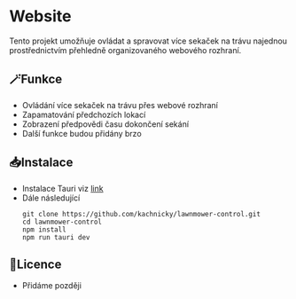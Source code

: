 # Website
Tento projekt umožňuje ovládat a spravovat více sekaček na trávu najednou prostřednictvím přehledně organizovaného webového rozhraní.

## 🪄Funkce
- Ovládání více sekaček na trávu přes webové rozhraní
- Zapamatování předchozích lokací 
- Zobrazení předpovědi času dokončení sekání
- Další funkce budou přidány brzo

## 📥Instalace
- Instalace Tauri viz [link](https://tauri.app/start/prerequisites/)
- Dále následující
  ```
  git clone https://github.com/kachnicky/lawnmower-control.git
  cd lawnmower-control
  npm install
  npm run tauri dev
## 📕Licence
- Přidáme později
